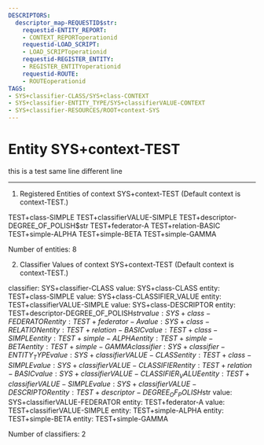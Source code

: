 ```yaml
---
DESCRIPTORS:
  descriptor_map-REQUESTID$str:
    requestid-ENTITY_REPORT:
    - CONTEXT_REPORToperationid
    requestid-LOAD_SCRIPT:
    - LOAD_SCRIPToperationid
    requestid-REGISTER_ENTITY:
    - REGISTER_ENTITYoperationid
    requestid-ROUTE:
    - ROUTEoperationid
TAGS:
- SYS+classifier-CLASS/SYS+class-CONTEXT
- SYS+classifier-ENTITY_TYPE/SYS+classifierVALUE-CONTEXT
- SYS+classifier-RESOURCES/ROOT+context-SYS
---
```

# Entity SYS+context-TEST

this is a test same line 
different line

---
1. Registered Entities of context SYS+context-TEST
(Default context is context-TEST.)

TEST+class-SIMPLE
TEST+classifierVALUE-SIMPLE
TEST+descriptor-DEGREE_OF_POLISH$str
TEST+federator-A
TEST+relation-BASIC
TEST+simple-ALPHA
TEST+simple-BETA
TEST+simple-GAMMA

Number of entities: 8

2. Classifier Values of context SYS+context-TEST
(Default context is context-TEST.)

classifier:  SYS+classifier-CLASS
  value:       SYS+class-CLASS
    entity:      TEST+class-SIMPLE
  value:       SYS+class-CLASSIFIER_VALUE
    entity:      TEST+classifierVALUE-SIMPLE
  value:       SYS+class-DESCRIPTOR
    entity:      TEST+descriptor-DEGREE_OF_POLISH$str
  value:       SYS+class-FEDERATOR
    entity:      TEST+federator-A
  value:       SYS+class-RELATION
    entity:      TEST+relation-BASIC
  value:       TEST+class-SIMPLE
    entity:      TEST+simple-ALPHA
    entity:      TEST+simple-BETA
    entity:      TEST+simple-GAMMA
classifier:  SYS+classifier-ENTITY_TYPE
  value:       SYS+classifierVALUE-CLASS
    entity:      TEST+class-SIMPLE
  value:       SYS+classifierVALUE-CLASSIFIER
    entity:      TEST+relation-BASIC
  value:       SYS+classifierVALUE-CLASSIFIER_VALUE
    entity:      TEST+classifierVALUE-SIMPLE
  value:       SYS+classifierVALUE-DESCRIPTOR
    entity:      TEST+descriptor-DEGREE_OF_POLISH$str
  value:       SYS+classifierVALUE-FEDERATOR
    entity:      TEST+federator-A
  value:       TEST+classifierVALUE-SIMPLE
    entity:      TEST+simple-ALPHA
    entity:      TEST+simple-BETA
    entity:      TEST+simple-GAMMA

Number of classifiers: 2

